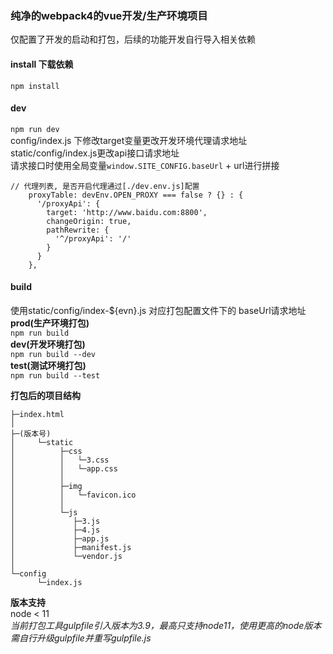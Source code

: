 ### 纯净的webpack4的vue开发/生产环境项目  
仅配置了开发的启动和打包，后续的功能开发自行导入相关依赖    

#### install 下载依赖  
`npm install`  

#### dev  
`npm run dev`  
config/index.js 下修改target变量更改开发环境代理请求地址  
static/config/index.js更改api接口请求地址  
请求接口时使用全局变量`window.SITE_CONFIG.baseUrl` + url进行拼接  

```  
// 代理列表, 是否开启代理通过[./dev.env.js]配置
    proxyTable: devEnv.OPEN_PROXY === false ? {} : {
      '/proxyApi': {
        target: 'http://www.baidu.com:8800',
        changeOrigin: true,
        pathRewrite: {
          '^/proxyApi': '/'
        }
      }
    },
```  

#### build  
使用static/config/index-${evn}.js 对应打包配置文件下的 baseUrl请求地址  
**prod(生产环境打包)**  
`npm run build`  
**dev(开发环境打包)**  
`npm run build --dev`  
**test(测试环境打包)**  
`npm run build --test`  

**打包后的项目结构**  
```  
├─index.html  
│  
├─(版本号)  
│     └─static  
│          ├─css  
│          │   └─3.css  
│          │   └─app.css  
│          │      
│          ├─img  
│          │   └─favicon.ico  
│          │      
│          └─js  
│             ├─3.js  
│             ├─4.js  
│             ├─app.js  
│             ├─manifest.js  
│             └─vendor.js  
│              
└─config  
      └─index.js  
```  
**版本支持**  
node < 11  
*当前打包工具gulpfile引入版本为3.9，最高只支持node11，使用更高的node版本需自行升级gulpfile并重写gulpfile.js*
